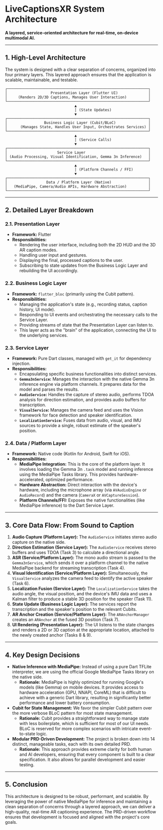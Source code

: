 # LiveCaptionsXR System Architecture

**A layered, service-oriented architecture for real-time, on-device multimodal AI.**

---

## 1. High-Level Architecture

The system is designed with a clear separation of concerns, organized into four primary layers. This layered approach ensures that the application is scalable, maintainable, and testable.

```
┌─────────────────────────────────────────────────────────────────┐
│                    Presentation Layer (Flutter UI)              │
│     (Renders 2D/3D Captions, Manages User Interaction)          │
└─────────────────────────────────────────────────────────────────┘
                                ▲
                                │ (State Updates)
                                ▼
┌─────────────────────────────────────────────────────────────────┐
│                 Business Logic Layer (Cubit/BLoC)               │
│      (Manages State, Handles User Input, Orchestrates Services) │
└─────────────────────────────────────────────────────────────────┘
                                ▲
                                │ (Service Calls)
                                ▼
┌─────────────────────────────────────────────────────────────────┐
│                       Service Layer                             │
│ (Audio Processing, Visual Identification, Gemma 3n Inference)   │
└─────────────────────────────────────────────────────────────────┘
                                ▲
                                │ (Platform Channels / FFI)
                                ▼
┌─────────────────────────────────────────────────────────────────┐
│                  Data / Platform Layer (Native)                 │
│   (MediaPipe, Camera/Audio APIs, Hardware Abstraction)          │
└─────────────────────────────────────────────────────────────────┘
```

---

## 2. Detailed Layer Breakdown

### 2.1. Presentation Layer

*   **Framework:** Flutter
*   **Responsibilities:**
    *   Rendering the user interface, including both the 2D HUD and the 3D AR caption modes.
    *   Handling user input and gestures.
    *   Displaying the final, processed captions to the user.
    *   Subscribing to state updates from the Business Logic Layer and rebuilding the UI accordingly.

### 2.2. Business Logic Layer

*   **Framework:** `flutter_bloc` (primarily using the Cubit pattern).
*   **Responsibilities:**
    *   Managing the application's state (e.g., recording status, caption history, UI mode).
    *   Responding to UI events and orchestrating the necessary calls to the Service Layer.
    *   Providing streams of state that the Presentation Layer can listen to.
    *   This layer acts as the "brain" of the application, connecting the UI to the underlying services.

### 2.3. Service Layer

*   **Framework:** Pure Dart classes, managed with `get_it` for dependency injection.
*   **Responsibilities:**
    *   Encapsulating specific business functionalities into distinct services.
    *   **`Gemma3nService`:** Manages the interaction with the native Gemma 3n inference engine via platform channels. It prepares data for the model and parses the results.
    *   **`AudioService`:** Handles the capture of stereo audio, performs TDOA analysis for direction estimation, and provides audio buffers for transcription.
    *   **`VisualService`:** Manages the camera feed and uses the Vision framework for face detection and speaker identification.
    *   **`LocalizationService`:** Fuses data from audio, visual, and IMU sources to provide a single, robust estimate of the speaker's position.

### 2.4. Data / Platform Layer

*   **Framework:** Native code (Kotlin for Android, Swift for iOS).
*   **Responsibilities:**
    *   **MediaPipe Integration:** This is the core of the platform layer. It involves loading the Gemma 3n `.task` model and running inference using the MediaPipe Tasks library. This provides hardware-accelerated, optimized performance.
    *   **Hardware Abstraction:** Direct interaction with the device's hardware, including the microphone array (via `AVAudioEngine` or `AudioRecord`) and the camera (`CameraX` or `AVCaptureSession`).
    *   **Platform Channels/FFI:** Exposes the native functionalities (like MediaPipe inference) to the Dart Service Layer.

---

## 3. Core Data Flow: From Sound to Caption

1.  **Audio Capture (Platform Layer):** The `AudioService` initiates stereo audio capture on the native side.
2.  **Direction Estimation (Service Layer):** The `AudioService` receives stereo buffers and uses TDOA (Task 3) to calculate a directional angle.
3.  **ASR (Service/Platform Layer):** The mono audio stream is passed to the `Gemma3nService`, which sends it over a platform channel to the native MediaPipe backend for streaming transcription (Task 4).
4.  **Visual Identification (Service/Platform Layer):** Simultaneously, the `VisualService` analyzes the camera feed to identify the active speaker (Task 6).
5.  **Localization Fusion (Service Layer):** The `LocalizationService` takes the audio angle, the visual position, and the device's IMU data and uses a Kalman filter to produce a stable 3D position for the speaker (Task 11).
6.  **State Update (Business Logic Layer):** The services report the transcription and the speaker's position to the relevant Cubits.
7.  **AR Anchor Creation (Service/Platform Layer):** The `ARAnchorManager` creates an `ARAnchor` at the fused 3D position (Task 7).
8.  **UI Rendering (Presentation Layer):** The UI listens to the state changes and renders a 2D or 3D caption at the appropriate location, attached to the newly created anchor (Tasks 8 & 9).

---

## 4. Key Design Decisions

*   **Native Inference with MediaPipe:** Instead of using a pure Dart TFLite interpreter, we are using the official Google MediaPipe Tasks library on the native side.
    *   **Rationale:** MediaPipe is highly optimized for running Google's models (like Gemma) on mobile devices. It provides access to hardware acceleration (GPU, NNAPI, CoreML) that is difficult to achieve with a generic Dart library, resulting in significantly better performance and lower battery consumption.
*   **Cubit for State Management:** We favor the simpler Cubit pattern over the more verbose BLoC pattern for most state management.
    *   **Rationale:** Cubit provides a straightforward way to manage state with less boilerplate, which is sufficient for most of our UI needs. BLoC is reserved for more complex scenarios with intricate event-to-state logic.
*   **Modular PRD-Driven Development:** The project is broken down into 14 distinct, manageable tasks, each with its own detailed PRD.
    *   **Rationale:** This approach provides extreme clarity for both human and AI developers, ensuring that every component is built to a clear specification. It also allows for parallel development and easier testing.

---

## 5. Conclusion

This architecture is designed to be robust, performant, and scalable. By leveraging the power of native MediaPipe for inference and maintaining a clean separation of concerns through a layered approach, we can deliver a high-quality, real-time AR captioning experience. The PRD-driven workflow ensures that development is focused and aligned with the project's core goals.
